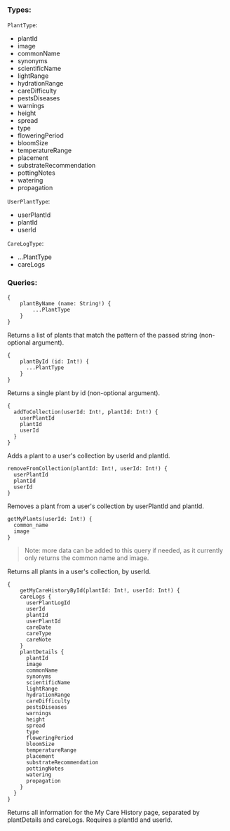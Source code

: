### Types:

`PlantType`:
* plantId 
* image
* commonName
* synonyms
* scientificName
* lightRange
* hydrationRange
* careDifficulty
* pestsDiseases
* warnings
* height
* spread
* type
* floweringPeriod
* bloomSize
* temperatureRange
* placement
* substrateRecommendation
* pottingNotes
* watering
* propagation

`UserPlantType`:
* userPlantId
* plantId
* userId

`CareLogType`:
* ...PlantType
* careLogs

### Queries:

```
{
    plantByName (name: String!) {
        ...PlantType
    }
}
```
Returns a list of plants that match the pattern of the passed string (non-optional argument).

```
{
    plantById (id: Int!) {
      ...PlantType
    }
}
```

Returns a single plant by id (non-optional argument).

```
{
  addToCollection(userId: Int!, plantId: Int!) {
    userPlantId
    plantId
    userId
  }
}
```

Adds a plant to a user's collection by userId and plantId. 

```
removeFromCollection(plantId: Int!, userId: Int!) {
  userPlantId
  plantId
  userId
}
```

Removes a plant from a user's collection by userPlantId and plantId.

```
getMyPlants(userId: Int!) {
  common_name
  image
}
```
> Note: more data can be added to this query if needed, as it currently only returns the common name and image.

Returns all plants in a user's collection, by userId.

```
{
	getMyCareHistoryById(plantId: Int!, userId: Int!) {
    careLogs {
      userPlantLogId
      userId
      plantId
      userPlantId
      careDate
      careType
      careNote
    }
    plantDetails {
      plantId
      image
      commonName
      synonyms
      scientificName
      lightRange
      hydrationRange
      careDifficulty
      pestsDiseases
      warnings
      height
      spread
      type
      floweringPeriod
      bloomSize
      temperatureRange
      placement
      substrateRecommendation
      pottingNotes
      watering
      propagation
    }
  }
}
```
Returns all information for the My Care History page, separated by plantDetails and careLogs. Requires a plantId and userId. 